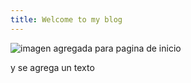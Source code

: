 ```yaml
---
title: Welcome to my blog
---
```

![imagen agregada para pagina de inicio](https://wallpapers.com/images/hd/720p-the-lord-of-the-rings-wallpaper-xwwffdumke2kzuqq.jpg)

<p> y se agrega un texto </p>
